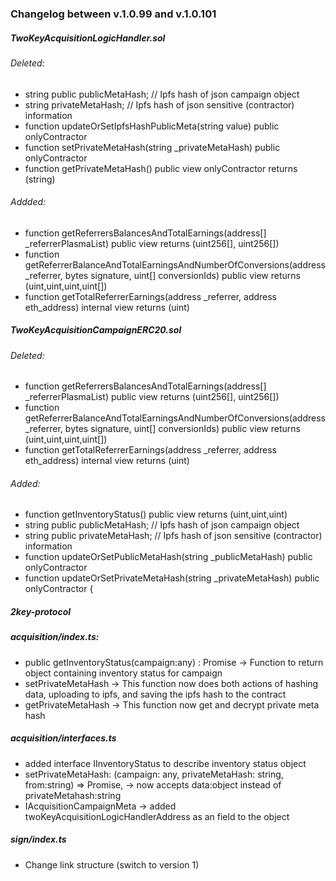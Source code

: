 ### Changelog between v.1.0.99 and v.1.0.101

##### TwoKeyAcquisitionLogicHandler.sol

###### Deleted:
* string public publicMetaHash; // Ipfs hash of json campaign object
* string privateMetaHash; // Ipfs hash of json sensitive (contractor) information
* function updateOrSetIpfsHashPublicMeta(string value) public onlyContractor
* function setPrivateMetaHash(string _privateMetaHash) public onlyContractor
* function getPrivateMetaHash() public view onlyContractor returns (string)


###### Addded:
* function getReferrersBalancesAndTotalEarnings(address[] _referrerPlasmaList) public view returns (uint256[], uint256[])
* function getReferrerBalanceAndTotalEarningsAndNumberOfConversions(address _referrer, bytes signature, uint[] conversionIds) public view returns (uint,uint,uint,uint[])
* function getTotalReferrerEarnings(address _referrer, address eth_address) internal view returns (uint)




##### TwoKeyAcquisitionCampaignERC20.sol

###### Deleted:
* function getReferrersBalancesAndTotalEarnings(address[] _referrerPlasmaList) public view returns (uint256[], uint256[])
* function getReferrerBalanceAndTotalEarningsAndNumberOfConversions(address _referrer, bytes signature, uint[] conversionIds) public view returns (uint,uint,uint,uint[])
* function getTotalReferrerEarnings(address _referrer, address eth_address) internal view returns (uint)

###### Added:
* function getInventoryStatus() public view returns (uint,uint,uint)
* string public publicMetaHash; // Ipfs hash of json campaign object
* string public privateMetaHash; // Ipfs hash of json sensitive (contractor) information
* function updateOrSetPublicMetaHash(string _publicMetaHash) public onlyContractor
* function updateOrSetPrivateMetaHash(string _privateMetaHash) public onlyContractor {


##### 2key-protocol

##### acquisition/index.ts:

* public getInventoryStatus(campaign:any) : Promise<IInventoryStatus> -> Function to return object containing inventory status for campaign
* setPrivateMetaHash -> This function now does both actions of hashing data, uploading to ipfs, and saving the ipfs hash to the contract
* getPrivateMetaHash -> This function now get and decrypt private meta hash

##### acquisition/interfaces.ts
* added interface IInventoryStatus to describe inventory status object
* setPrivateMetaHash: (campaign: any, privateMetaHash: string, from:string) => Promise<string>, -> now accepts data:object instead of privateMetahash:string
* IAcquisitionCampaignMeta -> added twoKeyAcquisitionLogicHandlerAddress as an field to the object

##### sign/index.ts
* Change link structure (switch to version 1)

